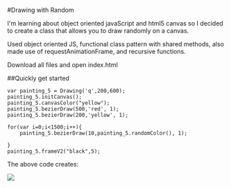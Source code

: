 #Drawing with Random

I'm learning about object oriented javaScript and html5 canvas so I decided to create a class that allows you to draw randomly on a canvas.

Used object oriented JS, functional class pattern with shared methods, also made use of requestAnimationFrame, and recursive functions.

Download all files and open index.html

##Quickly get started

```
var painting_5 = Drawing('q',200,600);
painting_5.initCanvas();
painting_5.canvasColor("yellow");
painting_5.bezierDraw(500,'red', 1);
painting_5.bezierDraw(200,'yellow', 1);

for(var i=0;i<1500;i++){
	painting_5.bezierDraw(10,painting_5.randomColor(), 1);

}
painting_5.frameV2("black",5);

```

The above code creates:

![](http://i.imgur.com/xxJrQtS.png?1)
